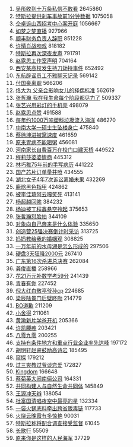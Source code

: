 1. [吴彤收到十万条私信不敢看](https://s.weibo.com/weibo?q=%23%E5%90%B4%E5%BD%A4%E6%94%B6%E5%88%B0%E5%8D%81%E4%B8%87%E6%9D%A1%E7%A7%81%E4%BF%A1%E4%B8%8D%E6%95%A2%E7%9C%8B%23&Refer=top) 2645860
1. [特斯拉提供刹车事故前1分钟数据](https://s.weibo.com/weibo?q=%23%E7%89%B9%E6%96%AF%E6%8B%89%E6%8F%90%E4%BE%9B%E5%88%B9%E8%BD%A6%E4%BA%8B%E6%95%85%E5%89%8D1%E5%88%86%E9%92%9F%E6%95%B0%E6%8D%AE%23&Refer=top) 1075058
1. [仝卓诉山西招考中心案开庭](https://s.weibo.com/weibo?q=%23%E4%BB%9D%E5%8D%93%E8%AF%89%E5%B1%B1%E8%A5%BF%E6%8B%9B%E8%80%83%E4%B8%AD%E5%BF%83%E6%A1%88%E5%BC%80%E5%BA%AD%23&Refer=top) 1056667
1. [如梦之梦直播](https://s.weibo.com/weibo?q=%E5%A6%82%E6%A2%A6%E4%B9%8B%E6%A2%A6%E7%9B%B4%E6%92%AD&Refer=top) 927966
1. [顺丰财务负责人辞职](https://s.weibo.com/weibo?q=%23%E9%A1%BA%E4%B8%B0%E8%B4%A2%E5%8A%A1%E8%B4%9F%E8%B4%A3%E4%BA%BA%E8%BE%9E%E8%81%8C%23&Refer=top) 851228
1. [许晴肖战吻戏](https://s.weibo.com/weibo?q=%23%E8%AE%B8%E6%99%B4%E8%82%96%E6%88%98%E5%90%BB%E6%88%8F%23&Refer=top) 818182
1. [特斯拉再次深夜发声](https://s.weibo.com/weibo?q=%23%E7%89%B9%E6%96%AF%E6%8B%89%E5%86%8D%E6%AC%A1%E6%B7%B1%E5%A4%9C%E5%8F%91%E5%A3%B0%23&Refer=top) 791791
1. [赵露思工作室声明](https://s.weibo.com/weibo?q=%23%E8%B5%B5%E9%9C%B2%E6%80%9D%E5%B7%A5%E4%BD%9C%E5%AE%A4%E5%A3%B0%E6%98%8E%23&Refer=top) 704164
1. [西安某高校发生持刀劫持事件](https://s.weibo.com/weibo?q=%E8%A5%BF%E5%AE%89%E6%9F%90%E9%AB%98%E6%A0%A1%E5%8F%91%E7%94%9F%E6%8C%81%E5%88%80%E5%8A%AB%E6%8C%81%E4%BA%8B%E4%BB%B6&Refer=top) 652492
1. [东航辟谣员工不雅聊天记录](https://s.weibo.com/weibo?q=%23%E4%B8%9C%E8%88%AA%E8%BE%9F%E8%B0%A3%E5%91%98%E5%B7%A5%E4%B8%8D%E9%9B%85%E8%81%8A%E5%A4%A9%E8%AE%B0%E5%BD%95%23&Refer=top) 569142
1. [付国豪离职](https://s.weibo.com/weibo?q=%E4%BB%98%E5%9B%BD%E8%B1%AA%E7%A6%BB%E8%81%8C&Refer=top) 566206
1. [佟大为 父亲会影响女儿的择偶标准](https://s.weibo.com/weibo?q=%E4%BD%9F%E5%A4%A7%E4%B8%BA%20%E7%88%B6%E4%BA%B2%E4%BC%9A%E5%BD%B1%E5%93%8D%E5%A5%B3%E5%84%BF%E7%9A%84%E6%8B%A9%E5%81%B6%E6%A0%87%E5%87%86&Refer=top) 562619
1. [张哲瀚 我在我生命每个阶段都尽力了](https://s.weibo.com/weibo?q=%E5%BC%A0%E5%93%B2%E7%80%9A%20%E6%88%91%E5%9C%A8%E6%88%91%E7%94%9F%E5%91%BD%E6%AF%8F%E4%B8%AA%E9%98%B6%E6%AE%B5%E9%83%BD%E5%B0%BD%E5%8A%9B%E4%BA%86&Refer=top) 509337
1. [张艺兴用彩灯的手机壳](https://s.weibo.com/weibo?q=%23%E5%BC%A0%E8%89%BA%E5%85%B4%E7%94%A8%E5%BD%A9%E7%81%AF%E7%9A%84%E6%89%8B%E6%9C%BA%E5%A3%B3%23&Refer=top) 498079
1. [赵露思点赞](https://s.weibo.com/weibo?q=%23%E8%B5%B5%E9%9C%B2%E6%80%9D%E7%82%B9%E8%B5%9E%23&Refer=top) 491588
1. [每年约1000万吨塑料垃圾流入海洋](https://s.weibo.com/weibo?q=%23%E6%AF%8F%E5%B9%B4%E7%BA%A61000%E4%B8%87%E5%90%A8%E5%A1%91%E6%96%99%E5%9E%83%E5%9C%BE%E6%B5%81%E5%85%A5%E6%B5%B7%E6%B4%8B%23&Refer=top) 486270
1. [中南大学一硕士生坠楼身亡](https://s.weibo.com/weibo?q=%23%E4%B8%AD%E5%8D%97%E5%A4%A7%E5%AD%A6%E4%B8%80%E7%A1%95%E5%A3%AB%E7%94%9F%E5%9D%A0%E6%A5%BC%E8%BA%AB%E4%BA%A1%23&Refer=top) 475840
1. [蔡徐坤进被窝速度](https://s.weibo.com/weibo?q=%23%E8%94%A1%E5%BE%90%E5%9D%A4%E8%BF%9B%E8%A2%AB%E7%AA%9D%E9%80%9F%E5%BA%A6%23&Refer=top) 461659
1. [原来胃病不能喝粥](https://s.weibo.com/weibo?q=%23%E5%8E%9F%E6%9D%A5%E8%83%83%E7%97%85%E4%B8%8D%E8%83%BD%E5%96%9D%E7%B2%A5%23&Refer=top) 456081
1. [河南家长自费百万在校门口建天桥](https://s.weibo.com/weibo?q=%E6%B2%B3%E5%8D%97%E5%AE%B6%E9%95%BF%E8%87%AA%E8%B4%B9%E7%99%BE%E4%B8%87%E5%9C%A8%E6%A0%A1%E9%97%A8%E5%8F%A3%E5%BB%BA%E5%A4%A9%E6%A1%A5&Refer=top) 449522
1. [程莉莎婆婆情商](https://s.weibo.com/weibo?q=%E7%A8%8B%E8%8E%89%E8%8E%8E%E5%A9%86%E5%A9%86%E6%83%85%E5%95%86&Refer=top) 445312
1. [林巧稚75年前的手写病历](https://s.weibo.com/weibo?q=%E6%9E%97%E5%B7%A7%E7%A8%9A75%E5%B9%B4%E5%89%8D%E7%9A%84%E6%89%8B%E5%86%99%E7%97%85%E5%8E%86&Refer=top) 441222
1. [国产芯片订单量井喷](https://s.weibo.com/weibo?q=%23%E5%9B%BD%E4%BA%A7%E8%8A%AF%E7%89%87%E8%AE%A2%E5%8D%95%E9%87%8F%E4%BA%95%E5%96%B7%23&Refer=top) 434555
1. [湖北女子4年7次诉讼离婚未果](https://s.weibo.com/weibo?q=%23%E6%B9%96%E5%8C%97%E5%A5%B3%E5%AD%904%E5%B9%B47%E6%AC%A1%E8%AF%89%E8%AE%BC%E7%A6%BB%E5%A9%9A%E6%9C%AA%E6%9E%9C%23&Refer=top) 432269
1. [鹿晗黑色指甲](https://s.weibo.com/weibo?q=%23%E9%B9%BF%E6%99%97%E9%BB%91%E8%89%B2%E6%8C%87%E7%94%B2%23&Refer=top) 424862
1. [被李佳琦阿云嘎笑死](https://s.weibo.com/weibo?q=%23%E8%A2%AB%E6%9D%8E%E4%BD%B3%E7%90%A6%E9%98%BF%E4%BA%91%E5%98%8E%E7%AC%91%E6%AD%BB%23&Refer=top) 413141
1. [杨超越回眸](https://s.weibo.com/weibo?q=%23%E6%9D%A8%E8%B6%85%E8%B6%8A%E5%9B%9E%E7%9C%B8%23&Refer=top) 384232
1. [杨迪被丁程鑫悬空拎起](https://s.weibo.com/weibo?q=%23%E6%9D%A8%E8%BF%AA%E8%A2%AB%E4%B8%81%E7%A8%8B%E9%91%AB%E6%82%AC%E7%A9%BA%E6%8B%8E%E8%B5%B7%23&Refer=top) 375653
1. [张哲瀚怼脸拍](https://s.weibo.com/weibo?q=%23%E5%BC%A0%E5%93%B2%E7%80%9A%E6%80%BC%E8%84%B8%E6%8B%8D%23&Refer=top) 344109
1. [对象向自己奔来是什么体验](https://s.weibo.com/weibo?q=%23%E5%AF%B9%E8%B1%A1%E5%90%91%E8%87%AA%E5%B7%B1%E5%A5%94%E6%9D%A5%E6%98%AF%E4%BB%80%E4%B9%88%E4%BD%93%E9%AA%8C%23&Refer=top) 335650
1. [创造营25强决赛倒计时采访](https://s.weibo.com/weibo?q=%23%E5%88%9B%E9%80%A0%E8%90%A525%E5%BC%BA%E5%86%B3%E8%B5%9B%E5%80%92%E8%AE%A1%E6%97%B6%E9%87%87%E8%AE%BF%23&Refer=top) 313725
1. [妈妈教给我的婚姻观](https://s.weibo.com/weibo?q=%23%E5%A6%88%E5%A6%88%E6%95%99%E7%BB%99%E6%88%91%E7%9A%84%E5%A9%9A%E5%A7%BB%E8%A7%82%23&Refer=top) 308825
1. [一万年前的水母湖是怎么形成的](https://s.weibo.com/weibo?q=%23%E4%B8%80%E4%B8%87%E5%B9%B4%E5%89%8D%E7%9A%84%E6%B0%B4%E6%AF%8D%E6%B9%96%E6%98%AF%E6%80%8E%E4%B9%88%E5%BD%A2%E6%88%90%E7%9A%84%23&Refer=top) 297506
1. [硬盘3天狂降2000元](https://s.weibo.com/weibo?q=%23%E7%A1%AC%E7%9B%983%E5%A4%A9%E7%8B%82%E9%99%8D2000%E5%85%83%23&Refer=top) 267410
1. [广东第16次杀进总决赛](https://s.weibo.com/weibo?q=%23%E5%B9%BF%E4%B8%9C%E7%AC%AC16%E6%AC%A1%E6%9D%80%E8%BF%9B%E6%80%BB%E5%86%B3%E8%B5%9B%23&Refer=top) 262084
1. [龚俊直播](https://s.weibo.com/weibo?q=%E9%BE%9A%E4%BF%8A%E7%9B%B4%E6%92%AD&Refer=top) 258966
1. [花21万元补数学考59分](https://s.weibo.com/weibo?q=%23%E8%8A%B121%E4%B8%87%E5%85%83%E8%A1%A5%E6%95%B0%E5%AD%A6%E8%80%8359%E5%88%86%23&Refer=top) 241439
1. [青春有你](https://s.weibo.com/weibo?q=%E9%9D%92%E6%98%A5%E6%9C%89%E4%BD%A0&Refer=top) 227452
1. [倪大红白敬亭爷孙cp](https://s.weibo.com/weibo?q=%E5%80%AA%E5%A4%A7%E7%BA%A2%E7%99%BD%E6%95%AC%E4%BA%AD%E7%88%B7%E5%AD%99cp&Refer=top) 224685
1. [梁辰陆景门后壁咚吻](https://s.weibo.com/weibo?q=%23%E6%A2%81%E8%BE%B0%E9%99%86%E6%99%AF%E9%97%A8%E5%90%8E%E5%A3%81%E5%92%9A%E5%90%BB%23&Refer=top) 214779
1. [BO道歉](https://s.weibo.com/weibo?q=%23BO%E9%81%93%E6%AD%89%23&Refer=top) 211209
1. [小舍得](https://s.weibo.com/weibo?q=%E5%B0%8F%E8%88%8D%E5%BE%97&Refer=top) 211061
1. [黄渤新片学爸开机](https://s.weibo.com/weibo?q=%23%E9%BB%84%E6%B8%A4%E6%96%B0%E7%89%87%E5%AD%A6%E7%88%B8%E5%BC%80%E6%9C%BA%23&Refer=top) 205366
1. [许凯腰疼](https://s.weibo.com/weibo?q=%E8%AE%B8%E5%87%AF%E8%85%B0%E7%96%BC&Refer=top) 203421
1. [八零九零](https://s.weibo.com/weibo?q=%E5%85%AB%E9%9B%B6%E4%B9%9D%E9%9B%B6&Refer=top) 200255
1. [支持有条件地方和重点行业企业率先达峰](https://s.weibo.com/weibo?q=%E6%94%AF%E6%8C%81%E6%9C%89%E6%9D%A1%E4%BB%B6%E5%9C%B0%E6%96%B9%E5%92%8C%E9%87%8D%E7%82%B9%E8%A1%8C%E4%B8%9A%E4%BC%81%E4%B8%9A%E7%8E%87%E5%85%88%E8%BE%BE%E5%B3%B0&Refer=top) 197172
1. [胡明轩赵睿鼓励高诗岩](https://s.weibo.com/weibo?q=%E8%83%A1%E6%98%8E%E8%BD%A9%E8%B5%B5%E7%9D%BF%E9%BC%93%E5%8A%B1%E9%AB%98%E8%AF%97%E5%B2%A9&Refer=top) 185495
1. [窥探](https://s.weibo.com/weibo?q=%E7%AA%A5%E6%8E%A2&Refer=top) 179212
1. [过三爽教过爷谈恋爱](https://s.weibo.com/weibo?q=%23%E8%BF%87%E4%B8%89%E7%88%BD%E6%95%99%E8%BF%87%E7%88%B7%E8%B0%88%E6%81%8B%E7%88%B1%23&Refer=top) 172827
1. [Kingdom](https://s.weibo.com/weibo?q=Kingdom&Refer=top) 166648
1. [蔡菊英大闹南俪公司](https://s.weibo.com/weibo?q=%23%E8%94%A1%E8%8F%8A%E8%8B%B1%E5%A4%A7%E9%97%B9%E5%8D%97%E4%BF%AA%E5%85%AC%E5%8F%B8%23&Refer=top) 164331
1. [共同构建人与自然生命共同体](https://s.weibo.com/weibo?q=%E5%85%B1%E5%90%8C%E6%9E%84%E5%BB%BA%E4%BA%BA%E4%B8%8E%E8%87%AA%E7%84%B6%E7%94%9F%E5%91%BD%E5%85%B1%E5%90%8C%E4%BD%93&Refer=top) 145849
1. [王源冲天辫](https://s.weibo.com/weibo?q=%23%E7%8E%8B%E6%BA%90%E5%86%B2%E5%A4%A9%E8%BE%AB%23&Refer=top) 138054
1. [杜富国清唱夜空中最亮的星](https://s.weibo.com/weibo?q=%E6%9D%9C%E5%AF%8C%E5%9B%BD%E6%B8%85%E5%94%B1%E5%A4%9C%E7%A9%BA%E4%B8%AD%E6%9C%80%E4%BA%AE%E7%9A%84%E6%98%9F&Refer=top) 132334
1. [一袋火锅底料牵出跨省贩毒链](https://s.weibo.com/weibo?q=%23%E4%B8%80%E8%A2%8B%E7%81%AB%E9%94%85%E5%BA%95%E6%96%99%E7%89%B5%E5%87%BA%E8%B7%A8%E7%9C%81%E8%B4%A9%E6%AF%92%E9%93%BE%23&Refer=top) 117733
1. [火烧云晚霞有多惊艳](https://s.weibo.com/weibo?q=%23%E7%81%AB%E7%83%A7%E4%BA%91%E6%99%9A%E9%9C%9E%E6%9C%89%E5%A4%9A%E6%83%8A%E8%89%B3%23&Refer=top) 90031
1. [特斯拉称将配合调查接受监督](https://s.weibo.com/weibo?q=%E7%89%B9%E6%96%AF%E6%8B%89%E7%A7%B0%E5%B0%86%E9%85%8D%E5%90%88%E8%B0%83%E6%9F%A5%E6%8E%A5%E5%8F%97%E7%9B%91%E7%9D%A3&Refer=top) 61045
1. [长歌行](https://s.weibo.com/weibo?q=%E9%95%BF%E6%AD%8C%E8%A1%8C&Refer=top) 55509
1. [原来你是这样的人民海军](https://s.weibo.com/weibo?q=%23%E5%8E%9F%E6%9D%A5%E4%BD%A0%E6%98%AF%E8%BF%99%E6%A0%B7%E7%9A%84%E4%BA%BA%E6%B0%91%E6%B5%B7%E5%86%9B%23&Refer=top) 37729